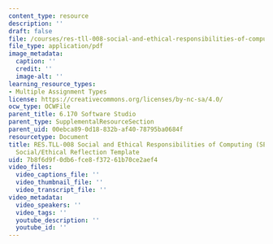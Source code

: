 ```yaml
---
content_type: resource
description: ''
draft: false
file: /courses/res-tll-008-social-and-ethical-responsibilities-of-computing-serc/7b8f6d9f0db6fce8f37261b70ce2aef4_MITRESTLL-008F21-6170social.pdf
file_type: application/pdf
image_metadata:
  caption: ''
  credit: ''
  image-alt: ''
learning_resource_types:
- Multiple Assignment Types
license: https://creativecommons.org/licenses/by-nc-sa/4.0/
ocw_type: OCWFile
parent_title: 6.170 Software Studio
parent_type: SupplementalResourceSection
parent_uid: 00ebca89-0d18-832b-af40-78795ba0684f
resourcetype: Document
title: RES.TLL-008 Social and Ethical Responsibilities of Computing (SERC), 6.170
  Social/Ethical Reflection Template
uid: 7b8f6d9f-0db6-fce8-f372-61b70ce2aef4
video_files:
  video_captions_file: ''
  video_thumbnail_file: ''
  video_transcript_file: ''
video_metadata:
  video_speakers: ''
  video_tags: ''
  youtube_description: ''
  youtube_id: ''
---
```

